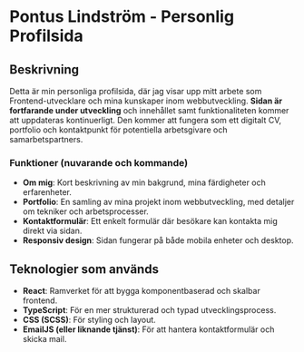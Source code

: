 # Pontus Lindström - Personlig Profilsida

## Beskrivning
Detta är min personliga profilsida, där jag visar upp mitt arbete som Frontend-utvecklare och mina kunskaper inom webbutveckling. **Sidan är fortfarande under utveckling** och innehållet samt funktionaliteten kommer att uppdateras kontinuerligt. Den kommer att fungera som ett digitalt CV, portfolio och kontaktpunkt för potentiella arbetsgivare och samarbetspartners.

### Funktioner (nuvarande och kommande)
- **Om mig**: Kort beskrivning av min bakgrund, mina färdigheter och erfarenheter.
- **Portfolio**: En samling av mina projekt inom webbutveckling, med detaljer om tekniker och arbetsprocesser.
- **Kontaktformulär**: Ett enkelt formulär där besökare kan kontakta mig direkt via sidan.
- **Responsiv design**: Sidan fungerar på både mobila enheter och desktop.

## Teknologier som används
- **React**: Ramverket för att bygga komponentbaserad och skalbar frontend.
- **TypeScript**: För en mer strukturerad och typad utvecklingsprocess.
- **CSS (SCSS)**: För styling och layout.
- **EmailJS (eller liknande tjänst)**: För att hantera kontaktformulär och skicka mail.
